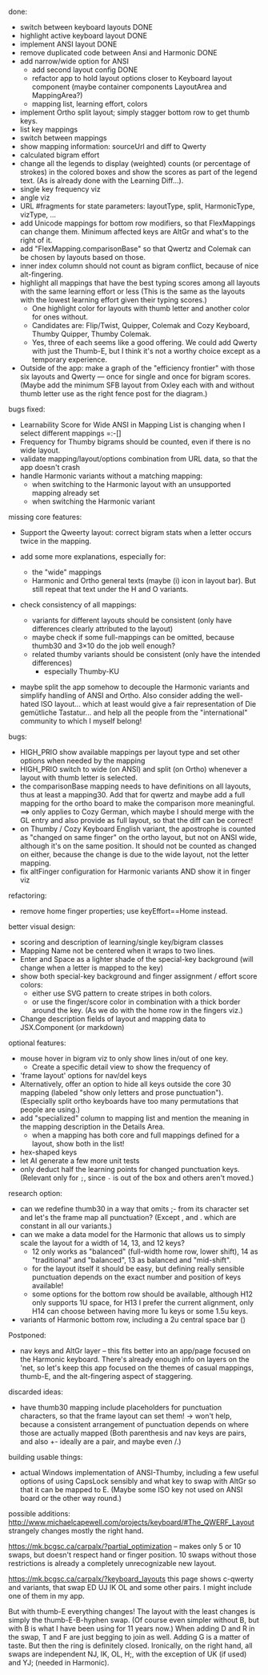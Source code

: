 
done:
- switch between keyboard layouts DONE
- highlight active keyboard layout DONE
- implement ANSI layout  DONE
- remove duplicated code between Ansi and Harmonic DONE
- add narrow/wide option for ANSI
    - add second layout config DONE
    - refactor app to hold layout options closer to Keyboard layout component (maybe container components LayoutArea and MappingArea?)
    - mapping list, learning effort, colors 
- implement Ortho split layout; simply stagger bottom row to get thumb keys.
- list key mappings
- switch between mappings
- show mapping information: sourceUrl and diff to Qwerty
- calculated bigram effort
- change all the legends to display (weighted) counts (or percentage of strokes) in the colored boxes
  and show the scores as part of the legend text. (As is already done with the Learning Diff...).
- single key frequency viz
- angle viz
- URL #fragments for state parameters: layoutType, split, HarmonicType, vizType, ...
- add Unicode mappings for bottom row modifiers, so that FlexMappings can change them. Minimum affected keys are AltGr and what's to the right of it.
- add "FlexMapping.comparisonBase" so that Qwertz and Colemak can be chosen by layouts based on those.
- inner index column should not count as bigram conflict, because of nice alt-fingering.
- highlight all mappings that have the best typing scores among all layouts with the same learning effort or less
  (This is the same as the layouts with the lowest learning effort given their typing scores.)
    + One highlight color for layouts with thumb letter and another color for ones without.
    + Candidates are: Flip/Twist, Quipper, Colemak and Cozy Keyboard, Thumby Quipper, Thumby Colemak.
    + Yes, three of each seems like a good offering.
      We could add Qwerty with just the Thumb-E, but I think it's not a worthy choice except as a temporary experience.
- Outside of the app: make a graph of the "efficiency frontier" with those six layouts and Qwerty — once for single and once for bigram scores. 
  (Maybe add the minimum SFB layout from Oxley each with and without thumb letter use as the right fence post for the diagram.)


bugs fixed:
- Learnability Score for Wide ANSI in Mapping List is changing when I select different mappings =:-[]
- Frequency for Thumby bigrams should be counted, even if there is no wide layout.
- validate mapping/layout/options combination from URL data, so that the app doesn't crash
- handle Harmonic variants without a matching mapping:
  + when switching to the Harmonic layout with an unsupported mapping already set
  + when switching the Harmonic variant


missing core features:
- Support the Qweerty layout: correct bigram stats when a letter occurs twice in the mapping.

- add some more explanations, especially for:
  + the "wide" mappings
  + Harmonic and Ortho general texts (maybe (i) icon in layout bar). But still repeat that text under the H and O variants.

- check consistency of all mappings:
   + variants for different layouts should be consistent (only have differences clearly attributed to the layout)
   + maybe check if some full-mappings can be omitted, because thumb30 and 3×10 do the job well enough?
   + related thumby variants should be consistent (only have the intended differences)
     * especially Thumby-KU

- maybe split the app somehow to decouple the Harmonic variants and simplify handling of ANSI and Ortho. 
  Also consider adding the well-hated ISO layout... which at least would give a fair representation of 
  Die gemütliche Tastatur... and help all the people from the "international" community to which I myself belong!


bugs:
- HIGH_PRIO show available mappings per layout type and set other options when needed by the mapping
- HIGH_PRIO switch to wide (on ANSI) and split (on Ortho) whenever a layout with thumb letter is selected.
- the comparisonBase mapping needs to have definitions on all layouts, thus at least a mapping30.
   Add that for qwertz and maybe add a full mapping for the ortho board to make the comparison more meaningful.
   ==> only applies to Cozy German, which maybe I should merge with the GL entry and also provide as full layout,
		so that the diff can be correct!
- on Thumby / Cozy Keyboard English variant, the apostrophe is counted as "changed on same finger" on the ortho layout, 
  but not on ANSI wide, although it's on the same position.
  It should not be counted as changed on either, because the change is due to the wide layout, not the letter mapping.
- fix altFinger configuration for Harmonic variants AND show it in finger viz

refactoring:
- remove home finger properties; use keyEffort==Home instead.

better visual design:
   - scoring and description of learning/single key/bigram classes
   - Mapping Name not be centered when it wraps to two lines.
   - Enter and Space as a lighter shade of the special-key background (will change when a letter is mapped to the key)
   - show both special-key background and finger assignment / effort score colors: 
     + either use SVG pattern to create stripes in both colors.
     + or use the finger/score color in combination with a thick border around the key. (As we do with the home row in the fingers viz.)
   - Change description fields of layout and mapping data to JSX.Component (or markdown)

optional features:
- mouse hover in bigram viz to only show lines in/out of one key. 
  + Create a specific detail view to show the frequency of 
- 'frame layout' options for nav/del keys
- Alternatively, offer an option to hide all keys outside the core 30 mapping (labeled "show only letters and prose punctuation").
  (Especially split ortho keyboards have too many permutations that people are using.)
- add "specialized" column to mapping list and mention the meaning in the mapping description in the Details Area.
  + when a mapping has both core and full mappings defined for a layout, show both in the list!
- hex-shaped keys
- let AI generate a few more unit tests
- only deduct half the learning points for changed punctuation keys. (Relevant only for `;`, since `-` is out of the box and others aren't moved.)


research option:
- can we redefine thumb30 in a way that omits ;- from its character set and let's the frame map all punctuation? (Except , and . which are constant in all our variants.)
- can we make a data model for the Harmonic that allows us to simply scale the layout for a width of 14, 13, and 12 keys?
   * 12 only works as "balanced" (full-width home row, lower shift), 14 as "traditional" and "balanced", 13 as balanced and "mid-shift".
   * for the layout itself it should be easy, but defining really sensible punctuation depends on the exact number and position of keys available!
   * some options for the bottom row should be available, although H12 only supports 1U space, for H13 I prefer the current alignment, only H14 can choose between having more 1u keys or some 1.5u keys.
- variants of Harmonic bottom row, including a 2u central space bar ()

Postponed:
- nav keys and AltGr layer – this fits better into an app/page focused on the Harmonic keyboard. There's already enough info on layers on the 'net, so let's keep this app focused on the themes of casual mappings, thumb-E, and the alt-fingering aspect of staggering.  

discarded ideas:
- have thumb30 mapping include placeholders for punctuation characters, so that the frame layout can set them!
  -> won't help, because a consistent arrangement of punctuation depends on where those are actually mapped
  (Both parenthesis and nav keys are pairs, and also +- ideally are a pair, and maybe even /\.)



building usable things:
 - actual Windows implementation of ANSI-Thumby, including a few useful options of using CapsLock sensibly and what key to swap with AltGr so that it can be mapped to E. (Maybe some ISO key not used on ANSI board or the other way round.)

possible additions:
http://www.michaelcapewell.com/projects/keyboard/#The_QWERF_Layout
strangely changes mostly the right hand.

https://mk.bcgsc.ca/carpalx/?partial_optimization – makes only 5 or 10 swaps, but doesn't respect hand or finger position. 10 swaps without those restrictions is already a completely unrecognizable new layout.

https://mk.bcgsc.ca/carpalx/?keyboard_layouts this page shows c-qwerty and variants, that swap ED UJ IK OL and some other pairs. I might include one of them in my app.

But with thumb-E everything changes! The layout with the least changes is simply the thumb-E-B-hyphen swap. (Of course even simpler without B, but with B is what I have been using for 11 years now.) When adding D and R in the swap, T and F are just begging to join as well. Adding G is a matter of taste. But then the ring is definitely closed.
Ironically, on the right hand, all swaps are independent NJ, IK, OL, H;, with the exception of UK (if used) and YJ; (needed in Harmonic). 


